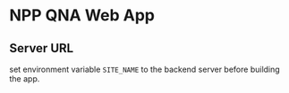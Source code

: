 # NPP QNA Web App

## Server URL

set environment variable `SITE_NAME` to the backend server before building the app.